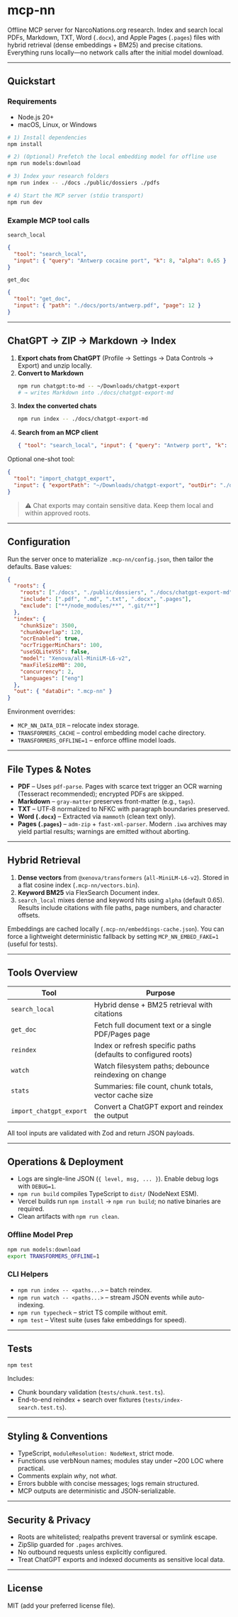 # mcp-nn

Offline MCP server for NarcoNations.org research. Index and search local PDFs, Markdown, TXT, Word (`.docx`), and Apple Pages (`.pages`) files with hybrid retrieval (dense embeddings + BM25) and precise citations. Everything runs locally—no network calls after the initial model download.

---

## Quickstart

### Requirements
- Node.js 20+
- macOS, Linux, or Windows

```bash
# 1) Install dependencies
npm install

# 2) (Optional) Prefetch the local embedding model for offline use
npm run models:download

# 3) Index your research folders
npm run index -- ./docs ./public/dossiers ./pdfs

# 4) Start the MCP server (stdio transport)
npm run dev
```

### Example MCP tool calls

`search_local`
```json
{
  "tool": "search_local",
  "input": { "query": "Antwerp cocaine port", "k": 8, "alpha": 0.65 }
}
```

`get_doc`
```json
{
  "tool": "get_doc",
  "input": { "path": "./docs/ports/antwerp.pdf", "page": 12 }
}
```

---

## ChatGPT → ZIP → Markdown → Index

1. **Export chats from ChatGPT** (Profile → Settings → Data Controls → Export) and unzip locally.
2. **Convert to Markdown**
   ```bash
   npm run chatgpt:to-md -- ~/Downloads/chatgpt-export
   # → writes Markdown into ./docs/chatgpt-export-md
   ```
3. **Index the converted chats**
   ```bash
   npm run index -- ./docs/chatgpt-export-md
   ```
4. **Search from an MCP client**
   ```json
   { "tool": "search_local", "input": { "query": "Antwerp port", "k": 6 } }
   ```

Optional one-shot tool:
```json
{
  "tool": "import_chatgpt_export",
  "input": { "exportPath": "~/Downloads/chatgpt-export", "outDir": "./docs/chatgpt-export-md" }
}
```

> ⚠️ Chat exports may contain sensitive data. Keep them local and within approved roots.

---

## Configuration

Run the server once to materialize `.mcp-nn/config.json`, then tailor the defaults. Base values:

```json
{
  "roots": {
    "roots": ["./docs", "./public/dossiers", "./docs/chatgpt-export-md"],
    "include": [".pdf", ".md", ".txt", ".docx", ".pages"],
    "exclude": ["**/node_modules/**", ".git/**"]
  },
  "index": {
    "chunkSize": 3500,
    "chunkOverlap": 120,
    "ocrEnabled": true,
    "ocrTriggerMinChars": 100,
    "useSQLiteVSS": false,
    "model": "Xenova/all-MiniLM-L6-v2",
    "maxFileSizeMB": 200,
    "concurrency": 2,
    "languages": ["eng"]
  },
  "out": { "dataDir": ".mcp-nn" }
}
```

Environment overrides:
- `MCP_NN_DATA_DIR` – relocate index storage.
- `TRANSFORMERS_CACHE` – control embedding model cache directory.
- `TRANSFORMERS_OFFLINE=1` – enforce offline model loads.

---

## File Types & Notes

- **PDF** – Uses `pdf-parse`. Pages with scarce text trigger an OCR warning (Tesseract recommended); encrypted PDFs are skipped.
- **Markdown** – `gray-matter` preserves front-matter (e.g., `tags`).
- **TXT** – UTF‑8 normalized to NFKC with paragraph boundaries preserved.
- **Word (`.docx`)** – Extracted via `mammoth` (clean text only).
- **Pages (`.pages`)** – `adm-zip` + `fast-xml-parser`. Modern `.iwa` archives may yield partial results; warnings are emitted without aborting.

---

## Hybrid Retrieval

1. **Dense vectors** from `@xenova/transformers` (`all-MiniLM-L6-v2`). Stored in a flat cosine index (`.mcp-nn/vectors.bin`).
2. **Keyword BM25** via FlexSearch Document index.
3. `search_local` mixes dense and keyword hits using `alpha` (default 0.65). Results include citations with file paths, page numbers, and character offsets.

Embeddings are cached locally (`.mcp-nn/embeddings-cache.json`). You can force a lightweight deterministic fallback by setting `MCP_NN_EMBED_FAKE=1` (useful for tests).

---

## Tools Overview

| Tool | Purpose |
| --- | --- |
| `search_local` | Hybrid dense + BM25 retrieval with citations |
| `get_doc` | Fetch full document text or a single PDF/Pages page |
| `reindex` | Index or refresh specific paths (defaults to configured roots) |
| `watch` | Watch filesystem paths; debounce reindexing on change |
| `stats` | Summaries: file count, chunk totals, vector cache size |
| `import_chatgpt_export` | Convert a ChatGPT export and reindex the output |

All tool inputs are validated with Zod and return JSON payloads.

---

## Operations & Deployment

- Logs are single-line JSON (`{ level, msg, ... }`). Enable debug logs with `DEBUG=1`.
- `npm run build` compiles TypeScript to `dist/` (NodeNext ESM).
- Vercel builds run `npm install` → `npm run build`; no native binaries are required.
- Clean artifacts with `npm run clean`.

### Offline Model Prep
```bash
npm run models:download
export TRANSFORMERS_OFFLINE=1
```

### CLI Helpers
- `npm run index -- <paths...>` – batch reindex.
- `npm run watch -- <paths...>` – stream JSON events while auto-indexing.
- `npm run typecheck` – strict TS compile without emit.
- `npm test` – Vitest suite (uses fake embeddings for speed).

---

## Tests

```bash
npm test
```

Includes:
- Chunk boundary validation (`tests/chunk.test.ts`).
- End-to-end reindex + search over fixtures (`tests/index-search.test.ts`).

---

## Styling & Conventions

- TypeScript, `moduleResolution: NodeNext`, strict mode.
- Functions use verbNoun names; modules stay under ~200 LOC where practical.
- Comments explain *why*, not *what*.
- Errors bubble with concise messages; logs remain structured.
- MCP outputs are deterministic and JSON-serializable.

---

## Security & Privacy

- Roots are whitelisted; realpaths prevent traversal or symlink escape.
- ZipSlip guarded for `.pages` archives.
- No outbound requests unless explicitly configured.
- Treat ChatGPT exports and indexed documents as sensitive local data.

---

## License

MIT (add your preferred license file).
